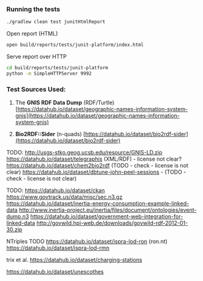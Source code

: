### Running the tests

```bash
./gradlew clean test junitHtmlReport
```

Open report (HTML)

```bash
open build/reports/tests/junit-platform/index.html
```

Serve report over HTTP
```bash
cd build/reports/tests/junit-platform
python -m SimpleHTTPServer 9992
```


### Test Sources Used:

1. The **GNIS RDF Data Dump** (RDF/Turtle)
[https://datahub.io/dataset/geographic-names-information-system-gnis](https://datahub.io/dataset/geographic-names-information-system-gnis)

2. **Bio2RDF::Sider** (n-quads)
[https://datahub.io/dataset/bio2rdf-sider](https://datahub.io/dataset/bio2rdf-sider) 


TODO:
http://usgs-stko.geog.ucsb.edu/resource/GNIS-LD.zip
https://datahub.io/dataset/telegraphis (XML/RDF) - license not clear?
https://datahub.io/dataset/chem2bio2rdf (TODO - check - license is not clear)
https://datahub.io/dataset/dbtune-john-peel-sessions - (TODO - check - license is not clear)

TODO:
https://datahub.io/dataset/ckan
https://www.govtrack.us/data/misc/sec.n3.gz
https://datahub.io/dataset/inertia-energy-consumption-example-linked-data
http://www.inertia-project.eu/inertia/files/document/ontologies/event-dump.n3
https://datahub.io/dataset/government-web-integration-for-linked-data
http://govwild.hpi-web.de/downloads/govwild-rdf-2012-01-30.zip

NTriples TODO
https://datahub.io/dataset/ispra-lod-ron (ron.nt)
https://datahub.io/dataset/ispra-lod-rmn

trix et al.
https://datahub.io/dataset/charging-stations

https://datahub.io/dataset/unescothes 